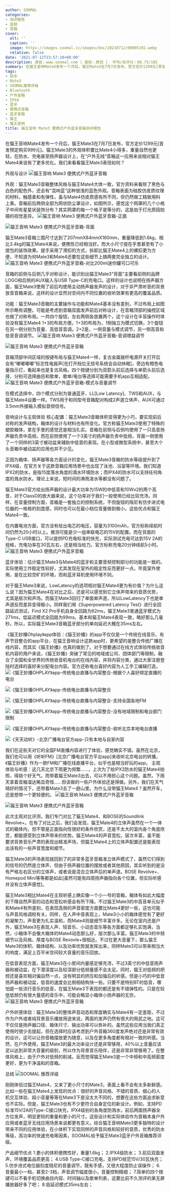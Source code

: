 ```yaml
---
author: SOOMAL
categories:
- 测评报告
- 音频
- 音箱
cover:
  alt: ''
  caption: ''
  image: https://images.soomal.cc/images/doc/20210712/00095192.webp
  relative: false
date: '2021-07-12T23:57:28+08:00'
description: 源自：www.soomal.com | 版权：原创 |  平均/总评分：08.75/105
summary: 在猫王音响Mate4发布一个月后，猫王Mate3在7月7日发布，官方定价1299元[首发预定购买999元]。猫王Mate3的外观体积要比Mate4小得多，重量自然也更轻。在防水等级，双面发声，Type-C快充等方面也很有特点……
tags:
- 防水
- Mate3
- SOOMAL推荐评级
- Bluetooth
- 户外音箱
- IPX4
- 蓝牙
- 便携式音箱
- 蓝牙音箱
- 猫王
- 猫王音响
title: 猫王音响 Mate3 便携式户外蓝牙音箱测评报告
---
```


在猫王音响Mate4发布一个月后，猫王Mate3在7月7日发布，官方定价1299元[首发预定购买999元]。猫王Mate3的外观体积要比Mate4小得多，重量自然也更轻，在防水、充电甚至扬声器设计上，在“户外无线“音箱这一应用来说相对猫王Mate4来说有了更多优化。我们来看看猫王Mate3表现如何？

外观与设计
![猫王音响 Mate3 便携式户外蓝牙音箱](https://images.soomal.cc/images/doc/20210708/00095122.webp)




外观：猫王Mate3音箱整体风格与猫王Mate4大体一致，官方资料来看除了黑色与白色的配色外，还会有“混响蓝”这种很浅的蓝色外观。音箱表面为硅胶仿皮质纹理的材料，触感柔和有弹性，虽与Mate4仿皮质感有所不同，但仍然做工精致用料上乘。音箱前后两侧全部为网状防尘罩设计，如图所示，感觉这个网罩的几个小格子中间有星星状装饰分布？其实网罩的每一个格子是等分的，这是由于灯光原因拍摄的视觉差异。
![猫王音响 Mate3 便携式户外蓝牙音箱-正面](https://images.soomal.cc/images/doc/20210708/00095124_01.webp)




![猫王音响 Mate3 便携式户外蓝牙音箱-背面](https://images.soomal.cc/images/doc/20210708/00095125_01.webp)




猫王Mate3音箱三围尺寸达到了207mmX84mmX160mm，重量降低到1.6kg，相比3.4kg的猫王Mate4来说，便携性已经相当好。而大小尺寸提在手里甚至有了小提包的装饰效果。提手采用了滑扣的方式，拆卸比猫王Mate4上的螺扣更为方便，不知道为何Mate3和Mate4还要在这些细节上搞两套完全独立的设计。
![猫王音响 Mate3 便携式户外蓝牙音箱-对比200ml迷你罐可口可乐](https://images.soomal.cc/images/doc/20210708/00095130.webp)




音箱的前侧与后侧几乎对称设计，能识别出猫王Mate3“背面”主要看前侧的品牌LOGO和后侧的AUX输入与USB Type-C的充电口。这样的设计也说明在扬声器方面，猫王Mate3使用了前后均使用主动扬声器发声的设计，对于非严肃听音的背景放音音箱来说，这样的设计显然对空间内不同位置的收听效果有更高的覆盖品质。

功能：猫王Mate3音箱的主要操作与功能和Mate4基本没有差别，不过布局上如图所示略有调整。可能是考虑到音箱双面发声前后对称设计，在音箱顶部的操控区域也做了对称布局。一共四个旋钮，左右两侧各放置两个，这个设计在半盲操作时体验没有猫王Mate4 1+3的布局方便。1+3的布局为，1侧独立为模式切换，3个旋钮在另一侧分别为音量、高低音音调。2+2是，一侧音量与模式调节，另一侧高音和低音音调调节。
![猫王音响 Mate3 便携式户外蓝牙音箱-音调增益调节](https://images.soomal.cc/images/doc/20210708/00095126_01.webp)




![猫王音响 Mate3 便携式户外蓝牙音箱](https://images.soomal.cc/images/doc/20210708/00095127_01.webp)




音箱顶部中间区域的按键布局与猫王Mate4一样，复古金属拨杆电源开关打开后会有“嘟嘟嘟嘟”标志性电报声[在打开档位无信号系统会自动休眠]，旁边有橙色电量指示灯，看起来也是复古风格。四个按键分别为双箭头前后选择与单箭头前后选择，分别可选择曲目和歌单，歌单/电台等选择可能需要手机app互相适配。
![猫王音响 Mate3 便携式户外蓝牙音箱-模式与音量调节](https://images.soomal.cc/images/doc/20210708/00095128.webp)




在模式选择中，四个模式分别为普通蓝牙、LL[Low Latency]、TWS和AUX，与猫王Mate4设置一样。TWS用于和同型号音箱配对构成2声道立体声，AUX可通过3.5mm外接输入模拟音频信号。

音响设计与主观体验
核心配置：猫王Mate3音箱体积变得更为小巧，要实现前后对称的发声结构，箱体的设计与材料也有所变化。官方称猫王Mate3使用了特殊的塑胶箱体，拿在手里的感觉还是相当扎实。音箱在前侧与后侧均使用了一只高音扬声器负责中高频。而在前侧使用了一个3英寸的扬声器负责中低频，背面一侧使用了一个同样的3英寸被动盆来辅助中低音的表现。在小型或微型系统中，甚至大个头音箱中被动盆的应用也并不少见。

正因为箱体、扬声器等各方面设计的变化，猫王Mate3音箱的防水等级提升到了IPX4级，在官方关于这款音箱应用场景中也出现了泳池、浴室等环境。我们知道IPX2的防水，是指15度落水角度的滴水环境防水；而IPX4的防水可以支持任何角度的溅水防水。理论上来说，短时间的淋雨泼水等都没有问题了。

猫王Mate3官方给出扬声器的设计最大功率为15W的中低音和10Wx2的两个高音，对于ClassD的放大器来说，这个功率对于我们一般使用已经比较充沛。同样，在音量控制方面，音箱是一套独立的控制系统，不但旋钮的阻尼有仿步进式电位器的一格格的刻度感，同时也可以在最小档位音量做到极小。这些优点和猫王Mate4一致。

在内置电池方面，官方没有给出电芯的电压，容量为3100mAh，官方标称续航时间仍然为20小时以上。推测可能是少一组串联电芯的15V的配置。而在背面的Type-C USB接口，可以提供PD充电标准的快充，实际测试充电可达到15V 2A的规格，充电功率在30瓦左右，还是相当给力。官方标称充电20分钟续航5小时。
![猫王音响 Mate3 便携式户外蓝牙音箱](https://images.soomal.cc/images/doc/20210708/00095129.webp)




蓝牙体验：估计猫王Mate3与Mate4的蓝牙和主要音频控制部分的功能是一致的。实际使用工作稳定性较好，尤其发现在室外的稳定性反而更好一点。毕竟室外使用，是在比较空旷的环境，而和蓝牙耳机使用环境不同。

对于猫王Mate3来说，LowLatency的选项相对猫王Mate4更为有价值？为什么这么说？因为猫王Mate4在对比之后，还是可以感觉到它立体声带来的音质优势，尤其是层次和声场。而猫王Mate3回归了单面单声道，所以LowLatency下也是单声道反而差异变得极小。同样我们用《Superpowered Latency Test》进行全回路延迟测试，Find X2 Pro手机自身全回路为62ms，猫王Mate3普通蓝牙模式为271ms，低延迟模式全回路为99ms。基本和猫王Mate4表现一致，略好那么几毫秒。所以，实际猫王Mate3音箱蓝牙部分的单向延迟大概在35ms左右。

《猫王妙播Ohplay》app体验：《猫王妙播》的app不仅仅是一个传统在线音乐、有声节目整合的app平台，在猫王音响设计这款app时，更希望的是整合传统广播在线内容，而其实《猫王妙播》也真的做到了。对于想要通过在线方式体验传统收音机内容的用户来说，《猫王妙播》突破了常见的地域或公司、团体部门等限制，融合了全国和全世界的传统收音机电台的在线内容，并将内容分类，通过大家注册登陆时选择的喜好来分配电台内容。官方还称电台喜好内容为人工手工编辑打造。
![《猫王妙播OHPLAY》app-传统电台直播与内容整合-根据个人喜好绑定直播的电台](https://images.soomal.cc/images/doc/20210712/00095186_01.webp)




![《猫王妙播OHPLAY》app-传统电台直播与内容整合](https://images.soomal.cc/images/doc/20210712/00095190_01.webp)




![《猫王妙播OHPLAY》app-传统电台直播与内容整合-支持全国各地FM](https://images.soomal.cc/images/doc/20210712/00095187_01.webp)




![《猫王妙播OHPLAY》app-传统电台直播与内容整合-没有地域限制和电台部门限制](https://images.soomal.cc/images/doc/20210712/00095188_01.webp)




![《猫王妙播OHPLAY》app-传统电台直播与内容整合-收听北京本地电台直播](https://images.soomal.cc/images/doc/20210712/00095189_01.webp)




![《天天动听》-北京广播电台官方app-只有本地与自家内容](https://images.soomal.cc/images/doc/20210712/00095191_01.webp)




我们在这些天对它的全国FM直播内容进行了体验，感觉确实不错。虽然在北京，我们也可以用《听听FM》[北京广播电台官方平台app]来收听北京电台的转播，《猫王妙播》作为一款FM和广播在线直播平台，似乎也是相当好玩的app。
主观体验与听感：这几天北京下雨更为频繁……，上次为了给IPX2防水的猫王Mate4拍照，得挑个好天气。而带着猫王Mate3出去，可以不用担心这个问题。虽然，下雨天拿着音箱溜达略显奇怪……但该做的一些户外体验还是得做。另外，我们在天气晴好的情况下，还带着Mate3去了一趟山里。为什么没带猫王Mate4？虽然开车，还是想带一个更轻便的。
![猫王音响 Mate3 便携式户外蓝牙音箱](https://images.soomal.cc/images/doc/20210708/00095131_01.webp)




![猫王音响 Mate3 便携式户外蓝牙音箱](https://images.soomal.cc/images/doc/20210708/00095133_01.webp)




此次主观对比评测，我们专门对比了猫王Mate4、和BOSE的Soundlink Revolve+。在有了对比之后，我们会发现，猫王Mate4的立体声虽然在一个一体式的箱体内，但不管是正面指向性很好的条件欣赏，还是不太大的室内各个角度欣赏，都能感受到立体声带来的优势。猫王Mate4的声音宽松，层次丰富，虽不能要求背景音乐严肃的表现出精准声场，但猫王Mate4上的立体声配置还是能表现出该有的一些声音宽度和细节。

猫王Mate3的声场表现就回到了的非常多蓝牙音箱准立体声模式了，虽然它们得到的信号的仍然是立体声，但由于扬声器位置的摆放或者其他原因，其实听到的是没有严格左右区分的立体声，或者说是混合立体声后的单声道。BOSE Revolve+、Homepod Mini等等都是如此[虽然可能有四周扬声器指向各个位置，但实际听感并没有立体声感觉]。

猫王Mate3相比Mate4在主观听感上确实像一个小一号的音箱，箱体有如此大幅度的下降自然声音的动态和宽松听感会有所下降。不过猫王Mate3的中高音单元似乎和Mate4有所差别，在表现高频的声音密度方面要比Mate4更好一些，这也可能与声音风格调校有关。同样，在人声中音表现上，Mate3小小的箱体感觉有了更好的凝聚力，声音更为扎实温和，而Mate4则是细节丰富许多。无论在室内还是户外，猫王Mate3在表现人声、轻音乐、小动态音乐等各方面都足够扎实饱满，当然，小箱体不会像大箱体的Mate4动态那么好，层次那么丰富。猫王Mate3的中频细节以及风格、厚度与BOSE Revovle+很相近。不过在更大音量下，那么猫王Mate3的体积、箱体结构、以及功率优势就发挥出来，同样Mate3可以带来相当大的响度，满足上百平米空间较大音量的音乐回放。

在低音表现方面，猫王Mate3在小房间内量感足够充沛，不过3英寸的中低音扬声器和被动盆，在下潜深度以及较深部分低频量感不会太足。同时，猫王对低频的把控还是喜欢相对偏自然一点，没有明显的挤压和加强后的听感。但是小巧的中低音扬声器和被动盆，低音的速度会比倒相结构快一些。只要不是特别BT的低音，哪怕是一些流行音乐的低音，在猫王Mate3下表现的都还是有不错弹性的。只是在较低低频仍有很大量感的音乐中，可能会略显小箱体小扬声器的无奈。
![猫王音响 Mate3 便携式户外蓝牙音箱](https://images.soomal.cc/images/doc/20210708/00095134.webp)




户外听感体验：猫王Mate3的整体声音动态和厚度确实与Mate4有一定差距，不过作为户外或者纯背景音乐播放用途来说，两面的发声仍然有很大的用武之地。这可不仅仅是扬声器口径、箱体尺寸、输出功率可以弥补的。虽然这些应用当我们真正使用时很少去提起，但在选择时应该考虑到户外音箱360度发声绝对还是非常有效的设计。这可以让你音箱摆放更为随意，以及在更多角度都有相对一致的听感。当然，在户外使用，猫王Mate3的最大功率设计还是非常够用，40%以上音量应该足以达到非常大音量的级别，所以作为背景音乐陪伴，还是非常非常够用了。在整体风格上，由于户外对低频的削减，反而觉得猫王Mate3是一个中频和中高频密度更好，更为干净温和的音箱。

总结
![SOOMAL 推荐评级](https://images.soomal.cc/images/doc/20210514/00094238.webp)




刚刚体验过猫王Mate4，又来了更小尺寸的Mate3，表面上看不会有太多新鲜感。比如一些在猫王Mate4上发现的优点：很好的声音风格、不错的音质、细心的人机交互体验、超小音量等等在Mate3下是没太大不同的，想要在这些方面追求新意也不实际。但是，猫王Mate3也有不少更符合自身定位的新设计。例如，支持PD标准15V/2A的Type-C接口快充，IPX4级别的各角度防溅水，前后两面扬声器全方位发声，明显更轻的重量和更小的尺寸。这些设计和实际体验作为音箱本身户外应用或者蓝牙无线应用场景来说都更有意义。综合猫王音响Mate3更多独特的设计带来不同的应用体验，在小体积下实现同样的声音风格和较好的音质，优秀的防水等级，高功率的快速充电等因素，SOOMAL给予猫王Mate3蓝牙户外音箱推荐评级。

产品细节优点
1.更小的体积便携性好，重量1.6kg；
2.IPX4级防水；
3.前后双面发声，环境覆盖品质更高；
4.USB Type-C接口充电，支持PD规范15V/30瓦快充；
5.仿步进式电位器刻度阻尼的音量调节，既有手感，又很大程度防止误操作；
6.音量最小一档，甚至2-3档，声音调节幅度很小，音量控制精细；
7.简单的四个按键可以不看手机切换曲目内容、时间轴以及歌单列表，这要比前不久测评的某无屏播放器好多了吧；
8.低延迟模式35ms左右；